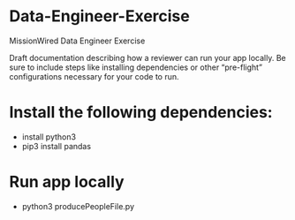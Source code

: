 # Data-Engineer-Exercise
MissionWired Data Engineer Exercise

Draft documentation describing how a reviewer can run your app locally. Be sure to include steps like installing dependencies or other “pre-flight” configurations necessary for your code to run.


# Install the following dependencies: 
* install python3 
* pip3 install pandas

# Run app locally
* python3 producePeopleFile.py
